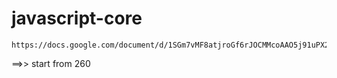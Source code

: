 # javascript-core
    https://docs.google.com/document/d/1SGm7vMF8atjroGf6rJOCMMcoAAO5j91uPX2E1UVAeYY/edit

==>> start  from 260
